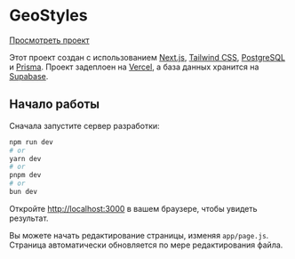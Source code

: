 # GeoStyles

[Просмотреть проект](https://geostyles.vercel.app)

Этот проект создан с использованием [Next.js](https://nextjs.org/), [Tailwind CSS](https://tailwindcss.com/), [PostgreSQL](https://www.postgresql.org/) и [Prisma](https://www.prisma.io/). Проект задеплоен на [Vercel](https://vercel.com/), а база данных хранится на [Supabase](https://supabase.com/).

## Начало работы

Сначала запустите сервер разработки:

```bash
npm run dev
# or
yarn dev
# or
pnpm dev
# or
bun dev
```

Откройте [http://localhost:3000](http://localhost:3000) в вашем браузере, чтобы увидеть результат.

Вы можете начать редактирование страницы, изменяя `app/page.js`. Страница автоматически обновляется по мере редактирования файла.
